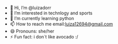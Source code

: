 - 👋 Hi, I’m @luizadorr
- 👀 I’m interested in technlogy and sports
- 🌱 I’m currently learning python
- 📫 How to reach me email:luiza12694@gmail.com
- 😄 Pronouns: she/her
- ⚡ Fun fact: i don´t like avocado :/

<!---
luizadorr/luizadorr is a ✨ special ✨ repository because its `README.md` (this file) appears on your GitHub profile.
You can click the Preview link to take a look at your changes.
--->
